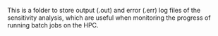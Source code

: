 This is a folder to store output (.out) and error (.err) log files of the sensitivity analysis, which are useful when monitoring the progress of running batch jobs on the HPC.
